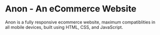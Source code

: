 # Anon - An eCommerce Website

Anon is a fully responsive ecommerce website, maximum compatiblities in all mobile devices, built using HTML, CSS, and JavaScript.
